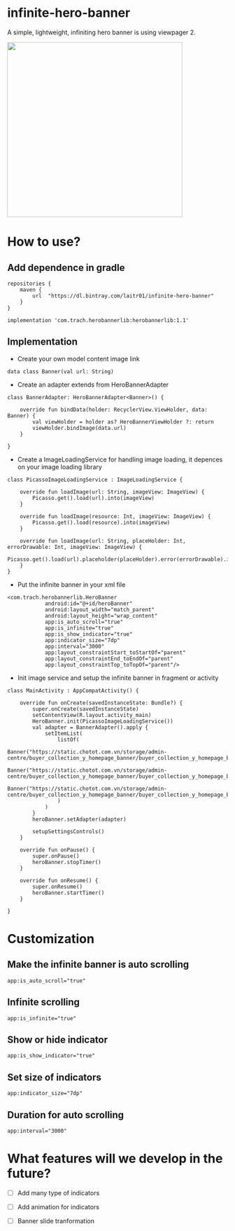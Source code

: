 # infinite-hero-banner
A simple, lightweight, infiniting hero banner is using viewpager 2.

<img src="https://i.ibb.co/cLW0PXC/80842295-600981997348032-1933579098244775936-n.jpg" width="400">

# How to use?

## Add dependence in gradle

```
repositories {
	maven {
		url  "https://dl.bintray.com/laitr01/infinite-hero-banner"
	}
}
```

```
implementation 'com.trach.herobannerlib:herobannerlib:1.1'
```

## Implementation

- Create your own model content image link

`data class Banner(val url: String)`

- Create an adapter extends from HeroBannerAdapter

```
class BannerAdapter: HeroBannerAdapter<Banner>() {

    override fun bindData(holder: RecyclerView.ViewHolder, data: Banner) {
        val viewHolder = holder as? HeroBannerViewHolder ?: return
        viewHolder.bindImage(data.url)
    }

}
```

- Create a ImageLoadingService for handling image loading, it depences on your image loading library

```
class PicassoImageLoadingService : ImageLoadingService {

    override fun loadImage(url: String, imageView: ImageView) {
        Picasso.get().load(url).into(imageView)
    }

    override fun loadImage(resource: Int, imageView: ImageView) {
        Picasso.get().load(resource).into(imageView)
    }

    override fun loadImage(url: String, placeHolder: Int, errorDrawable: Int, imageView: ImageView) {
        Picasso.get().load(url).placeholder(placeHolder).error(errorDrawable).into(imageView)
    }
}
```

- Put the infinite banner in your xml file

```
<com.trach.herobannerlib.HeroBanner
            android:id="@+id/heroBanner"
            android:layout_width="match_parent"
            android:layout_height="wrap_content"
            app:is_auto_scroll="true"
            app:is_infinite="true"
            app:is_show_indicator="true"
            app:indicator_size="7dp"
            app:interval="3000"
            app:layout_constraintStart_toStartOf="parent"
            app:layout_constraintEnd_toEndOf="parent"
            app:layout_constraintTop_toTopOf="parent"/>
```

- Init image service and setup the infinite banner in fragment or activity

```
class MainActivity : AppCompatActivity() {

    override fun onCreate(savedInstanceState: Bundle?) {
        super.onCreate(savedInstanceState)
        setContentView(R.layout.activity_main)
        HeroBanner.init(PicassoImageLoadingService())
        val adapter = BannerAdapter().apply {
            setItemList(
                listOf(
                    Banner("https://static.chotot.com.vn/storage/admin-centre/buyer_collection_y_homepage_banner/buyer_collection_y_homepage_banner_1577353107451.jpg"),
                    Banner("https://static.chotot.com.vn/storage/admin-centre/buyer_collection_y_homepage_banner/buyer_collection_y_homepage_banner_1577355774976.jpg"),
                    Banner("https://static.chotot.com.vn/storage/admin-centre/buyer_collection_y_homepage_banner/buyer_collection_y_homepage_banner_1577353202973.jpg")
                )
            )
        }
        heroBanner.setAdapter(adapter)

        setupSettingsControls()
    }

    override fun onPause() {
        super.onPause()
        heroBanner.stopTimer()
    }

    override fun onResume() {
        super.onResume()
        heroBanner.startTimer()
    }
    
}
```

# Customization

## Make the infinite banner is auto scrolling

`app:is_auto_scroll="true"`

## Infinite scrolling

`app:is_infinite="true"`

## Show or hide indicator

`app:is_show_indicator="true"`
     
## Set size of indicators

`app:indicator_size="7dp"`
   
## Duration for auto scrolling

`app:interval="3000"`

# What features will we develop in the future?

- [ ] Add many type of indicators
- [ ] Add animation for indicators
- [ ] Banner slide tranformation


